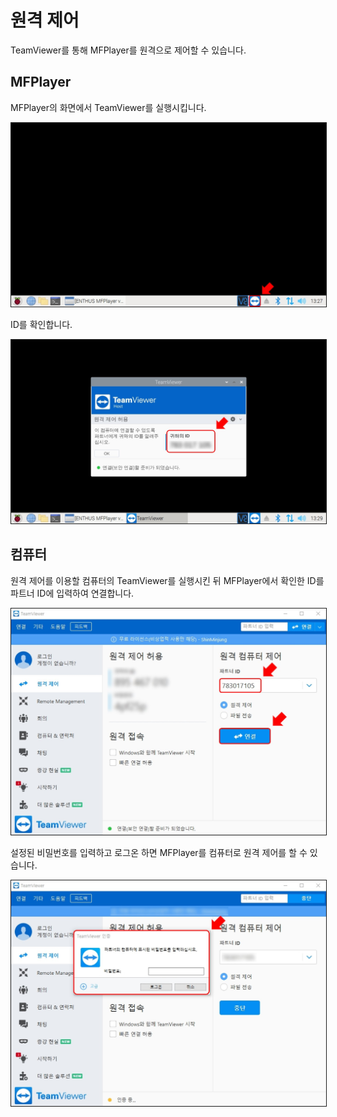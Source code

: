 # 원격 제어
TeamViewer를 통해 MFPlayer를 원격으로 제어할 수 있습니다.

## MFPlayer
MFPlayer의 화면에서 TeamViewer를 실행시킵니다.

<img src="./img/remote/MFPlayerTeamViewer.jpg" style="border: 1px solid"/>

ID를 확인합니다.

<img src="./img/remote/id.jpg" style="border: 1px solid"/>

## 컴퓨터

원격 제어를 이용할 컴퓨터의 TeamViewer를 실행시킨 뒤 MFPlayer에서 확인한 ID를 파트너 ID에 입력하여 연결합니다.

<img src="./img/remote/partnerId.jpg" style="border: 1px solid"/>

설정된 비밀번호를 입력하고 로그온 하면 MFPlayer를 컴퓨터로 원격 제어를 할 수 있습니다.

<img src="./img/remote/teamViewer.jpg" style="border: 1px solid"/>
